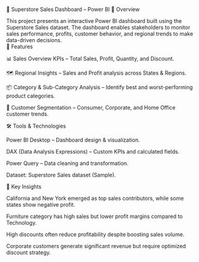 🛒 Superstore Sales Dashboard – Power BI
📌 Overview

This project presents an interactive Power BI dashboard built using the Superstore Sales dataset.
The dashboard enables stakeholders to monitor sales performance, profits, customer behavior, and regional trends to make data-driven decisions.                                                                                                                                                                                                                                                                                                                                                                                                  
🔹 Features

📊 Sales Overview KPIs – Total Sales, Profit, Quantity, and Discount.

🗺️ Regional Insights – Sales and Profit analysis across States & Regions.

📦 Category & Sub-Category Analysis – Identify best and worst-performing product categories.

👥 Customer Segmentation – Consumer, Corporate, and Home Office customer trends.

🛠️ Tools & Technologies

Power BI Desktop – Dashboard design & visualization.

DAX (Data Analysis Expressions) – Custom KPIs and calculated fields.

Power Query – Data cleaning and transformation.

Dataset: Superstore Sales dataset (Sample).




🚀 Key Insights

California and New York emerged as top sales contributors, while some states show negative profit.

Furniture category has high sales but lower profit margins compared to Technology.

High discounts often reduce profitability despite boosting sales volume.

Corporate customers generate significant revenue but require optimized discount strategy.

